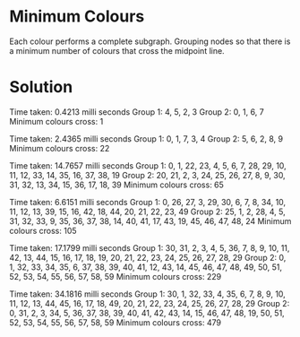 # Minimum Colours
Each colour performs a complete subgraph. Grouping nodes so that there is a minimum number of colours that cross the midpoint line.

# Solution
Time taken: 0.4213 milli seconds
Group 1: 4, 5, 2, 3
Group 2: 0, 1, 6, 7
Minimum colours cross: 1

Time taken: 2.4365 milli seconds
Group 1: 0, 1, 7, 3, 4
Group 2: 5, 6, 2, 8, 9
Minimum colours cross: 22

Time taken: 14.7657 milli seconds
Group 1: 0, 1, 22, 23, 4, 5, 6, 7, 28, 29, 10, 11, 12, 33, 14, 35, 16, 37, 38, 19
Group 2: 20, 21, 2, 3, 24, 25, 26, 27, 8, 9, 30, 31, 32, 13, 34, 15, 36, 17, 18, 39
Minimum colours cross: 65

Time taken: 6.6151 milli seconds
Group 1: 0, 26, 27, 3, 29, 30, 6, 7, 8, 34, 10, 11, 12, 13, 39, 15, 16, 42, 18, 44, 20, 21, 22, 23, 49
Group 2: 25, 1, 2, 28, 4, 5, 31, 32, 33, 9, 35, 36, 37, 38, 14, 40, 41, 17, 43, 19, 45, 46, 47, 48, 24
Minimum colours cross: 105

Time taken: 17.1799 milli seconds
Group 1: 30, 31, 2, 3, 4, 5, 36, 7, 8, 9, 10, 11, 42, 13, 44, 15, 16, 17, 18, 19, 20, 21, 22, 23, 24, 25, 26, 27, 28, 29
Group 2: 0, 1, 32, 33, 34, 35, 6, 37, 38, 39, 40, 41, 12, 43, 14, 45, 46, 47, 48, 49, 50, 51, 52, 53, 54, 55, 56, 57, 58, 59
Minimum colours cross: 229

Time taken: 34.1816 milli seconds
Group 1: 30, 1, 32, 33, 4, 35, 6, 7, 8, 9, 10, 11, 12, 13, 44, 45, 16, 17, 18, 49, 20, 21, 22, 23, 24, 25, 26, 27, 28, 29
Group 2: 0, 31, 2, 3, 34, 5, 36, 37, 38, 39, 40, 41, 42, 43, 14, 15, 46, 47, 48, 19, 50, 51, 52, 53, 54, 55, 56, 57, 58, 59
Minimum colours cross: 479
